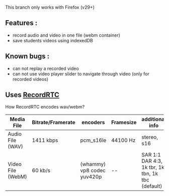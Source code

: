 This branch only works with Firefox (v29+)

## Features :

- record audio and video in one file (webm container)
- save students videos using indexedDB

## Known bugs :

- can not replay a recorded video
- can not use video player slider to navigate through video (only for recorded videos)


## Uses [RecordRTC](https://www.webrtc-experiment.com/RecordRTC/AudioVideo-on-Firefox.html)

How RecordRTC encodes wav/webm?

|Media File|Bitrate/Framerate|encoders|Framesize|additional info|
| ------------- |-------------|-------------|-------------|-------------|
|Audio File (WAV) | 1411 kbps | pcm_s16le |44100 Hz|stereo, s16|
|Video File (WebM)|60 kb/s | (whammy) vp8 codec yuv420p|--|SAR 1:1 DAR 4:3, 1k tbr, 1k tbn, 1k tbc (default)|

